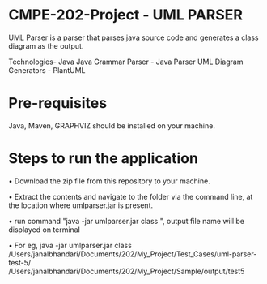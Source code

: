 # CMPE-202-Project - UML PARSER

UML Parser is a parser that parses java source code and generates a class diagram as the output.

Technologies- Java
Java Grammar Parser - Java Parser
UML Diagram Generators - PlantUML

# Pre-requisites 
Java, Maven, GRAPHVIZ  should be installed on your machine.


# Steps to run the application

•	Download the zip file from this repository to your machine.

•	Extract the contents and navigate to the folder via the command line, at the location where umlparser.jar is present.

•	run command "java -jar umlparser.jar class <source folder> <output folder with file name>", output file name will be displayed on terminal

•	For eg, java -jar umlparser.jar class /Users/janalbhandari/Documents/202/My_Project/Test_Cases/uml-parser-test-5/ /Users/janalbhandari/Documents/202/My_Project/Sample/output/test5
